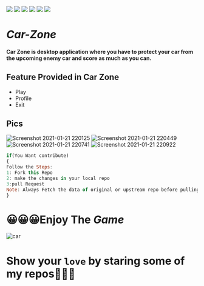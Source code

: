 ![](https://img.shields.io/badge/Welcome-Developers-sliver.svg) 
![](https://img.shields.io/badge/Programming_Language-c++-blue.svg)
![](https://img.shields.io/badge/Library-Graphics.h-gold.svg)
![](https://img.shields.io/badge/Platform-Desktop_Development-green.svg)
![](https://img.shields.io/badge/Status-Beta-green.svg)
![](https://img.shields.io/badge/Version-CodeBlocks_20.03-red.svg)
# **_Car-Zone_**
#### Car Zone is desktop application where you have to protect your car from the upcoming enemy car and score as much as you can.

## Feature Provided in Car Zone
- Play
- Profile
- Exit
## Pics
![Screenshot 2021-01-21 220125](https://user-images.githubusercontent.com/75884061/105380714-3ad4a000-5c34-11eb-8e1b-bef619706013.png)
![Screenshot 2021-01-21 220449](https://user-images.githubusercontent.com/75884061/105381325-e4b42c80-5c34-11eb-988f-818c757d0e76.png)
![Screenshot 2021-01-21 220741](https://user-images.githubusercontent.com/75884061/105381518-1af1ac00-5c35-11eb-8ac3-6f1bb6913a3d.png)
![Screenshot 2021-01-21 220922](https://user-images.githubusercontent.com/75884061/105381759-58eed000-5c35-11eb-9eee-7112eb0f7f0f.png)
</br>
```javascript
if(You Want contribute)
{
Follow the Steps:
1: Fork this Repo
2: make the changes in your local repo
3:pull Request 
Note: Always Fetch the data of original or upstream repo before pulling request.
}
```
# 😀😀😀Enjoy The **_Game_**
![car](https://user-images.githubusercontent.com/75884061/112270767-1c286f00-8ca0-11eb-87c3-818b75aeb050.gif)
# Show your ```love``` by staring some of my repos💖💖💖
